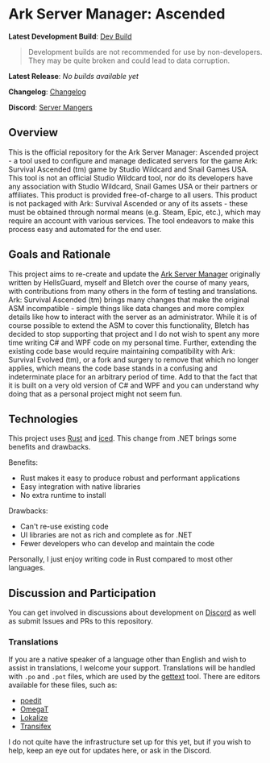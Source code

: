 # Ark Server Manager: Ascended

**Latest Development Build**: [Dev Build](https://arkservermanager.s3.us-west-2.amazonaws.com/asma/release/latest-dev.zip)
> Development builds are not recommended for use by non-developers. They may be quite broken and could lead to data corruption.

**Latest Release**: *No builds available yet*

**Changelog**: [Changelog](https://github.com/ChronosWS/asma/tree/master/asma/CHANGELOG.md)

**Discord**: [Server Mangers](https://discord.gg/aY6erNcXef)

## Overview

This is the official repository for the Ark Server Manager: Ascended project - a tool used to configure and manage dedicated servers for the game Ark: Survival Ascended (tm) game by Studio Wildcard and Snail Games USA.  This tool is not an official Studio Wildcard tool, nor do its developers have any association with Studio Wildcard, Snail Games USA or their partners or affiliates. This product is provided free-of-charge to all users. This product is not packaged with Ark: Survival Ascended or any of its assets - these must be obtained through normal means (e.g. Steam, Epic, etc.), which may require an account with various services. The tool endeavors to make this process easy and automated for the end user.

## Goals and Rationale

This project aims to re-create and update the [Ark Server Manager](https://github.com/Bletch1971/ServerManagers/tree/source) originally written by HellsGuard, myself and Bletch over the course of many years, with contributions from many others in the form of testing and translations. Ark: Survival Ascended (tm) brings many changes that make the original ASM incompatible - simple things like data changes and more complex details like how to interact with the server as an administrator. While it is of course possible to extend the ASM to cover this functionality, Bletch has decided to stop supporting that project and I do not wish to spent any more time writing C# and WPF code on my personal time. Further, extending the existing code base would require maintaining compatibility with Ark: Survival Evolved (tm), or a fork and surgery to remove that which no longer applies, which means the code base stands in a confusing and indeterminate place for an arbitrary period of time. Add to that the fact that it is built on a very old version of C# and WPF and you can understand why doing that as a personal project might not seem fun.

## Technologies

This project uses [Rust](https://www.rust-lang.org/) and [iced](https://docs.rs/iced/0.10.0/iced/). This change from .NET brings some benefits and drawbacks.

Benefits:
* Rust makes it easy to produce robust and performant applications
* Easy integration with native libraries
* No extra runtime to install

Drawbacks:
* Can't re-use existing code
* UI libraries are not as rich and complete as for .NET
* Fewer developers who can develop and maintain the code

Personally, I just enjoy writing code in Rust compared to most other languages.

## Discussion and Participation

You can get involved in discussions about development on [Discord](https://discord.gg/aY6erNcXef) as well as submit Issues and PRs to this repository.

### Translations

If you are a native speaker of a language other than English and wish to assist in translations, I welcome your support. Translations will be handled with `.po` and `.pot` files, which are used by the [gettext](https://www.gnu.org/software/gettext/) tool.  There are editors available for these files, such as:

* [poedit](https://poedit.net/)
* [OmegaT](https://omegat.org/)
* [Lokalize](https://userbase.kde.org/Lokalize)
* [Transifex](https://www.transifex.com/)

I do not quite have the infrastructure set up for this yet, but if you wish to help, keep an eye out for updates here, or ask in the Discord.